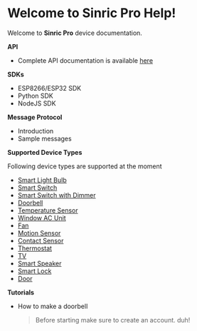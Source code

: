 # Welcome to Sinric Pro Help!

Welcome to **Sinric Pro** device documentation.

**API**
 - Complete API documentation is available [here](https://apidocs.sinric.pro/)

**SDKs**
 - ESP8266/ESP32 SDK
 - Python SDK
 - NodeJS SDK

**Message Protocol**
 - Introduction 
 - Sample messages

**Supported Device Types**

Following device types are supported at the moment

 - [Smart Light Bulb](devices/Smart%20Light%20Bulb.md)
 - [Smart Switch](devices/Smart%20Switch.md)
 - [Smart Switch with Dimmer](devices/Smart%20Switch%20with%20Dimmer.md)
 - [Doorbell](devices/Doorbell.md)
 - [Temperature Sensor](devices/Temperature%20Sensor.md)
 - [Window AC Unit](devices/Window%20AC%20Unit.md)
 - [Fan](devices/Fan.md)
 - [Motion Sensor](devices/Motion%20Sensor.md)
 - [Contact Sensor](devices/Contact%20Sensor.md)
 - [Thermostat](devices/Thermostat.md)
 - [TV](devices/TV.md)
 - [Smart Speaker](devices/Smart%20Light%20Bulb.md)
 - [Smart Lock](devices/Smart%20Light%20Bulb.md)
 - [Door](devices/Door.md)
 

**Tutorials**

 - How to make a doorbell
 
	> Before starting make sure to create an account. duh!

        

<!--stackedit_data:
eyJoaXN0b3J5IjpbLTE0MjU5MDEzODksODU0OTM1OTA0LDE1Nz
UzMjI1NTUsLTE1NzAwMDQyMzIsMjA2NTU4NzkyOSwxMjUwODUx
MzA1XX0=
-->